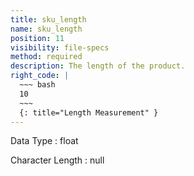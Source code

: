 ```yaml
---
title: sku_length
name: sku_length
position: 11
visibility: file-specs
method: required
description: The length of the product.
right_code: |
  ~~~ bash
  10
  ~~~
  {: title="Length Measurement" }
---
```


Data Type
: float

Character Length
: null

